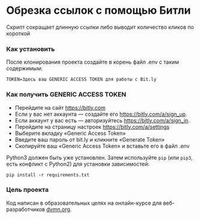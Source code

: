 # Обрезка ссылок с помощью Битли

Скрипт сокращает длинную ссылки либо выводит количество кликов по короткой

### Как установить

После клонирования проекта создайте в корень файл .env с таким содержимым:

```
TOKEN=Здесь ваш GENERIC ACCESS TOKEN для работы с Bit.ly
```

### Как получить GENERIC ACCESS TOKEN

* Перейдите на сайт https://bitly.com
* Если у вас нет аккаунта — создайте его https://bitly.com/a/sign_up.
* Если аккаунт у вас есть — авторизуйтесь https://bitly.com/a/sign_in.
* Перейдите на страницу настроек https://bitly.com/a/settings
* Выберите вкладку «Generic Access Token»
* Введите ваш пароль от bit.ly и кликните «Generate Token»
* Скопируйте ваш «Generic Access Token» и вставьте его в файл .env

Python3 должен быть уже установлен.
Затем используйте `pip` (или `pip3`, есть конфликт с Python2) для установки зависимостей:
```
pip install -r requirements.txt
```

### Цель проекта

Код написан в образовательных целях на онлайн-курсе для веб-разработчиков [dvmn.org](https://dvmn.org/).
